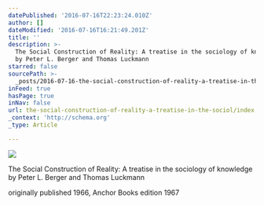 ```yaml
---
datePublished: '2016-07-16T22:23:24.010Z'
author: []
dateModified: '2016-07-16T16:21:49.201Z'
title: ''
description: >-
  The Social Construction of Reality: A treatise in the sociology of knowledge
  by Peter L. Berger and Thomas Luckmann
starred: false
sourcePath: >-
  _posts/2016-07-16-the-social-construction-of-reality-a-treatise-in-the-sociol.md
inFeed: true
hasPage: true
inNav: false
url: the-social-construction-of-reality-a-treatise-in-the-sociol/index.html
_context: 'http://schema.org'
_type: Article

---
```

![](https://the-grid-user-content.s3-us-west-2.amazonaws.com/222abaae-b10b-45c5-8d20-ea8c80ba93bc.jpg)

The Social Construction of Reality: A treatise in the sociology of knowledge by Peter L. Berger and Thomas Luckmann

originally published 1966, Anchor Books edition 1967
